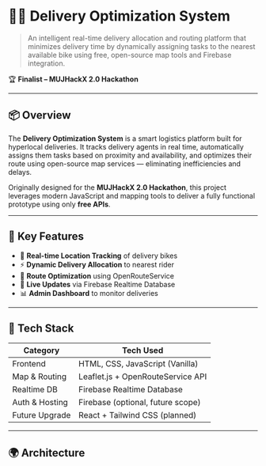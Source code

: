# 🚴‍♂️ Delivery Optimization System

> An intelligent real-time delivery allocation and routing platform that minimizes delivery time by dynamically assigning tasks to the nearest available bike using free, open-source map tools and Firebase integration.

🏆 **Finalist – MUJHackX 2.0 Hackathon**

---

## 📦 Overview

The **Delivery Optimization System** is a smart logistics platform built for hyperlocal deliveries. It tracks delivery agents in real time, automatically assigns them tasks based on proximity and availability, and optimizes their route using open-source map services — eliminating inefficiencies and delays.

Originally designed for the **MUJHackX 2.0 Hackathon**, this project leverages modern JavaScript and mapping tools to deliver a fully functional prototype using only **free APIs**.

---

## 🎯 Key Features

- 📍 **Real-time Location Tracking** of delivery bikes
- ⚡ **Dynamic Delivery Allocation** to nearest rider
- 🧭 **Route Optimization** using OpenRouteService
- 🔄 **Live Updates** via Firebase Realtime Database
- 📊 **Admin Dashboard** to monitor deliveries

---

## 🧰 Tech Stack

| Category        | Tech Used                          |
|----------------|-------------------------------------|
| Frontend       | HTML, CSS, JavaScript (Vanilla)     |
| Map & Routing  | Leaflet.js + OpenRouteService API   |
| Realtime DB    | Firebase Realtime Database          |
| Auth & Hosting | Firebase (optional, future scope)   |
| Future Upgrade | React + Tailwind CSS (planned)      |

---

## 🌍 Architecture

